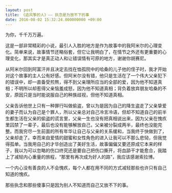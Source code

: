 ```yaml
---
layout: post
title: 《追风筝的人》—— 执念是为放不下的事
date: 2016-08-02 15:32:24.000000000 +09:00
---
```


为你，千千万万遍。

这是一部非常精彩的小说，最引人入胜的地方是作为故事中的我阿米尔的心理变化。简单来说，故事情节还略俗套，但它让我明白了，在情节之外还有更重要的心理变化，那其实才是真正动人和让错误情有可原的地方，谢谢你胡赛尼。

从阿米尔回到阿富汗并且决定去找在恤孤院中的哈桑的儿子他的侄子时，我才开始对这个故事的主人公有好感。但阿米尔没有错，他只是生活在了一个伟大父亲犯下的错误中，却一直备受煎熬，得不到父亲理所应当的全部的爱，因为他不知道真相；不明所以却惹得父亲恼羞成怒，因为他不知道真相；背负着放弃朋友哈桑的不安，原因只是当时能说服自己的种族歧视，但他不知道真相。

父亲告诉他世上只有一种罪行叫做偷盗，曾以为是因为自己的降生盗走了父亲挚爱的妻子而认为自己是个罪人，所以父亲总对自己冷言冷语，但却不知道自己的前半生都生活在父亲的偷盗的谎言里，父亲一生也没有把真相说出来，因为父亲在愧疚里囚禁了一辈子，最后也没有能够解放自己，父亲被分裂成两半，最终也没能完整。而我穷尽一生前面的所有年华让自己与父亲的关系缓和，当我终于快做到了，父亲却走了。幸而来自爱情的甜蜜和女性角色的进入让我可以不那么悲恸，但我觉得孤单。当我用自己的才华创造出了美好生活，故事偏偏又要还原成它本来的样子，我以为可以忽略的伤口终究还是要自己把伤口撕开，将血舔干才能愈合，我踏上了减轻内心重量的旅程，“那里有再次成为好人的路”，我应该感谢索拉博。

一个内心没有善良的人不会愧疚，每个人都在用不同的方式减轻那些也许只有自己知道的愧疚。

那些执念和那些傻事只是因为别人不知道而自己又放不下的事。



